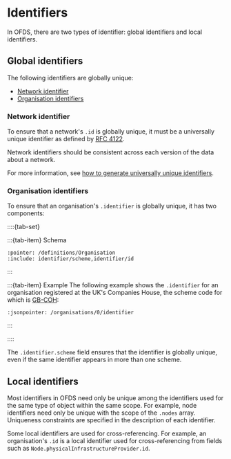 # Identifiers

In OFDS, there are two types of identifier: global identifiers and local identifiers.

## Global identifiers

The following identifiers are globally unique:

* [Network identifier](#network-identifier)
* [Organisation identifiers](#organisation-identifiers)

### Network identifier

To ensure that a network's `.id` is globally unique, it must be a universally unique identifier as defined by [RFC 4122](https://datatracker.ietf.org/doc/html/rfc4122).

Network identifiers should be consistent across each version of the data about a network.

For more information, see [how to generate universally unique identifiers](../guidance/publication.md#how-to-generate-universally-unique-identifiers).

### Organisation identifiers

To ensure that an organisation's `.identifier` is globally unique, it has two components:

::::{tab-set}

:::{tab-item} Schema
```{jsonschema} ../../schema/network-schema.json
:pointer: /definitions/Organisation
:include: identifier/scheme,identifier/id
```
:::

:::{tab-item} Example
The following example shows the `.identifier` for an organisation registered at the UK's Companies House, the scheme code for which is [GB-COH](http://org-id.guide/list/GB-COH):
```{jsoninclude} ../../examples/network.json
:jsonpointer: /organisations/0/identifier
```
:::

::::

The `.identifier.scheme` field ensures that the identifier is globally unique, even if the same identifier appears in more than one scheme.

## Local identifiers

Most identifiers in OFDS need only be unique among the identifiers used for the same type of object within the same scope. For example, node identifiers need only be unique with the scope of the `.nodes` array. Uniqueness constraints are specified in the description of each identifier.

Some local identifiers are used for cross-referencing. For example, an organisation's `.id` is a local identifier used for cross-referencing from fields such as `Node.physicalInfrastructureProvider.id`.